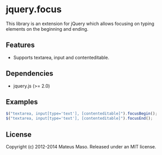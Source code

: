 jquery.focus
============

This library is an extension for jQuery which allows focusing on typing elements on the beginning and ending.

## Features

* Supports textarea, input and contenteditable.

## Dependencies

* jquery.js (>= 2.0)

## Examples

```javascript
$("textarea, input[type='text'], [contenteditable]").focusBegin();
$("textarea, input[type='text'], [contenteditable]").focusEnd();
```

## License

Copyright (c) 2012-2014 Mateus Maso. Released under an MIT license.
